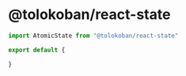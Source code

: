 # @tolokoban/react-state

```ts
import AtomicState from "@tolokoban/react-state"

export default {

}

```
